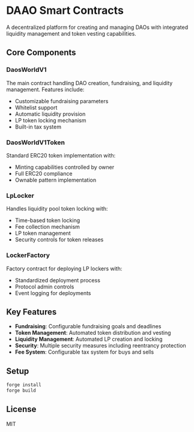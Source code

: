# DAAO Smart Contracts

A decentralized platform for creating and managing DAOs with integrated liquidity management and token vesting capabilities.

## Core Components

### DaosWorldV1
The main contract handling DAO creation, fundraising, and liquidity management. Features include:
- Customizable fundraising parameters
- Whitelist support
- Automatic liquidity provision
- LP token locking mechanism
- Built-in tax system

### DaosWorldV1Token
Standard ERC20 token implementation with:
- Minting capabilities controlled by owner
- Full ERC20 compliance
- Ownable pattern implementation

### LpLocker
Handles liquidity pool token locking with:
- Time-based token locking
- Fee collection mechanism
- LP token management
- Security controls for token releases

### LockerFactory
Factory contract for deploying LP lockers with:
- Standardized deployment process
- Protocol admin controls
- Event logging for deployments

## Key Features

- **Fundraising**: Configurable fundraising goals and deadlines
- **Token Management**: Automated token distribution and vesting
- **Liquidity Management**: Automated LP creation and locking
- **Security**: Multiple security measures including reentrancy protection
- **Fee System**: Configurable tax system for buys and sells

## Setup

```sh
forge install
forge build
```

## License
MIT
